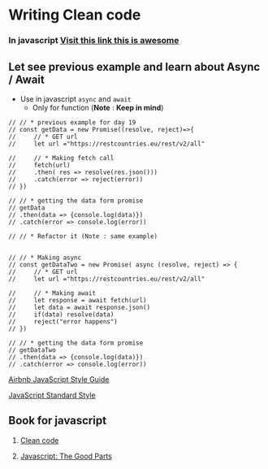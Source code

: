 # Writing Clean code 


### In javascript [Visit this link this is awesome](https://github.com/ryanmcdermott/clean-code-javascript) 


## Let see previous example and learn about Async / Await

- Use in javascript `async` and `await`
    - Only for function (**Note** : __Keep in mind__)



```
// // * previous example for day 19
// const getData = new Promise((resolve, reject)=>{
//     // * GET url
//     let url ="https://restcountries.eu/rest/v2/all"

//     // * Making fetch call
//     fetch(url)
//     .then( res => resolve(res.json()))
//     .catch(error => reject(error))
// })

// // * getting the data form promise
// getData
// .then(data => {console.log(data)})
// .catch(error => console.log(error))

// // * Refactor it (Note : same example)


// // * Making async 
// const getDataTwo = new Promise( async (resolve, reject) => {
//     // * GET url
//     let url ="https://restcountries.eu/rest/v2/all"

//     // * Making await
//     let response = await fetch(url)
//     let data = await response.json()
//     if(data) resolve(data)
//     reject("error happens")
// })

// // * getting the data form promise
// getDataTwo
// .then(data => {console.log(data)})
// .catch(error => console.log(error))

```

[Airbnb JavaScript Style Guide](https://github.com/airbnb/javascript)

[JavaScript Standard Style](https://github.com/standard/standard)

## Book for javascript 

1. [Clean code](https://www.amazon.in/Clean-Code-Robert-C-Martin/dp/8131773388)

2. [Javascript: The Good Parts](https://www.amazon.in/Javascript-Good-Parts-D-Crockford/dp/0596517742)


